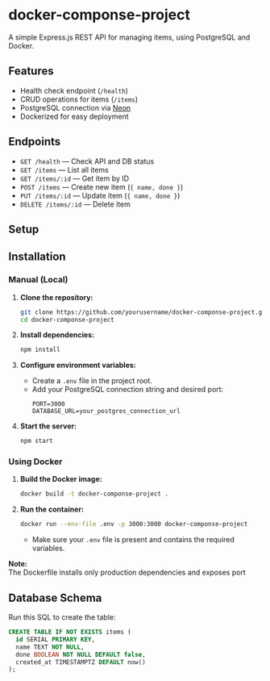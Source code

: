 # docker-componse-project

A simple Express.js REST API for managing items, using PostgreSQL and Docker.

## Features

- Health check endpoint (`/health`)
- CRUD operations for items (`/items`)
- PostgreSQL connection via [Neon](https://neon.tech/)
- Dockerized for easy deployment

## Endpoints

- `GET /health` — Check API and DB status
- `GET /items` — List all items
- `GET /items/:id` — Get item by ID
- `POST /items` — Create new item (`{ name, done }`)
- `PUT /items/:id` — Update item (`{ name, done }`)
- `DELETE /items/:id` — Delete item

## Setup

## Installation

### Manual (Local)

1. **Clone the repository:**
   ```sh
   git clone https://github.com/yourusername/docker-componse-project.git
   cd docker-componse-project
   ```

2. **Install dependencies:**
   ```sh
   npm install
   ```

3. **Configure environment variables:**
   - Create a `.env` file in the project root.
   - Add your PostgreSQL connection string and desired port:
     ```
     PORT=3000
     DATABASE_URL=your_postgres_connection_url
     ```

4. **Start the server:**
   ```sh
   npm start
   ```

### Using Docker

1. **Build the Docker image:**
   ```sh
   docker build -t docker-componse-project .
   ```

2. **Run the container:**
   ```sh
   docker run --env-file .env -p 3000:3000 docker-componse-project
   ```

   - Make sure your `.env` file is present and contains the required variables.

**Note:**  
The Dockerfile installs only production dependencies and exposes port

## Database Schema

Run this SQL to create the table:
```sql
CREATE TABLE IF NOT EXISTS items (
  id SERIAL PRIMARY KEY,
  name TEXT NOT NULL,
  done BOOLEAN NOT NULL DEFAULT false,
  created_at TIMESTAMPTZ DEFAULT now()
);
```
